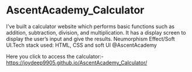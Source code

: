 # AscentAcademy_Calculator
I've built a calculator website which performs basic functions such as addition, subtraction, division, and multiplication. It has a display screen to display the user’s input and give the results. Neumorphism Effect/Soft UI.Tech stack used: HTML, CSS and soft UI @AscentAcademy

Here you click to access the calculator:- https://joydeep9905.github.io/AscentAcademy_Calculator/
